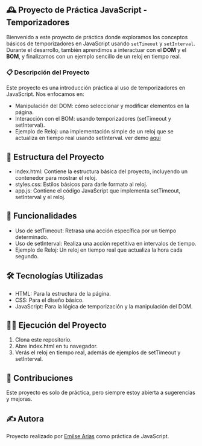 ## 🕰️ Proyecto de Práctica JavaScript - Temporizadores

Bienvenido a este proyecto de práctica donde exploramos los conceptos básicos de temporizadores en JavaScript usando `setTimeout` y `setInterval`. Durante el desarrollo, también aprendimos a interactuar con el <b>DOM</b> y el <b>BOM</b>, y finalizamos con un ejemplo sencillo de un reloj en tiempo real.

### 📋 Descripción del Proyecto
Este proyecto es una introducción práctica al uso de temporizadores en JavaScript. Nos enfocamos en:

 - Manipulación del DOM: cómo seleccionar y modificar elementos en la página.
 - Interacción con el BOM: usando temporizadores (setTimeout y setInterval).
 - Ejemplo de Reloj: una implementación simple de un reloj que se actualiza en tiempo real usando setInterval. ver demo [aqui](https://practica-reloj2.netlify.app/)

## 📂 Estructura del Proyecto

- index.html: Contiene la estructura básica del proyecto, incluyendo un contenedor para mostrar el reloj.
- styles.css: Estilos básicos para darle formato al reloj.
- app.js: Contiene el código JavaScript que implementa setTimeout, setInterval y el reloj.

## 🚀 Funcionalidades

- Uso de setTimeout: Retrasa una acción específica por un tiempo determinado.
- Uso de setInterval: Realiza una acción repetitiva en intervalos de tiempo.
- Ejemplo de Reloj: Un reloj en tiempo real que actualiza la hora cada segundo.
 

## 🛠️ Tecnologías Utilizadas

- HTML: Para la estructura de la página.
- CSS: Para el diseño básico.
- JavaScript: Para la lógica de temporización y la manipulación del DOM.
 
## 🧑‍💻 Ejecución del Proyecto

1. Clona este repositorio.
1. Abre index.html en tu navegador.
1. Verás el reloj en tiempo real, además de ejemplos de setTimeout y setInterval.

## 🤝 Contribuciones
Este proyecto es solo de práctica, pero siempre estoy abierta a sugerencias y mejoras.

## ✍️ Autora
Proyecto realizado por [Emilse Arias](https://github.com/emiarias) como práctica de JavaScript.

